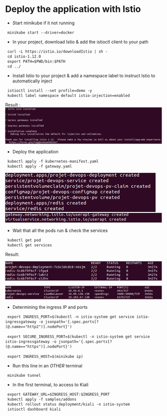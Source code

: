 # Deploy the application with Istio

- Start minikube if it not running

```
 minikube start --driver=docker
```

- In your project, download Istio & add the istioctl client to your path

```
 curl -L https://istio.io/downloadIstio | sh -
 cd istio-1.12.0
 export PATH=$PWD/bin:$PATH
 cd ../
```

- Install Istio to your project & add a namespace label to instruct Istio to automatically inject

```
 istioctl install --set profile=demo -y
 kubectl label namespace default istio-injection=enabled
```

Result :
![InstallIstioResult](/img/IstioInstallresult.png)

- Deploy the application

```
 kubectl apply -f kubernetes-manifest.yaml
 kubectl apply -f gateway.yaml
```

![DeployementResult](/img/DeployementResult.png)
![DeployementResult1](/img/Depl.png)

- Wait that all the pods run & check the services

```
 kubectl get pod
 kubectl get services
```

Result:

![GetPod](/img/GetPodResult.png)

![GetServices](/img/GetSvcResult.png)

- Determining the ingress IP and ports

```
 export INGRESS_PORT=$(kubectl -n istio-system get service istio-ingressgateway -o jsonpath='{.spec.ports[?(@.name=="http2")].nodePort}')

 export SECURE_INGRESS_PORT=$(kubectl -n istio-system get service istio-ingressgateway -o jsonpath='{.spec.ports[?(@.name=="https")].nodePort}')

 export INGRESS_HOST=$(minikube ip)

```

- Run this line in an _OTHER_ terminal

```
 minikube tunnel
```

- In the first terminal, to access to Kiali

```
 export GATEWAY_URL=$INGRESS_HOST:$INGRESS_PORT
 kubectl apply -f samples/addons
 kubectl rollout status deployment/kiali -n istio-system
 istioctl dashboard kiali
```
